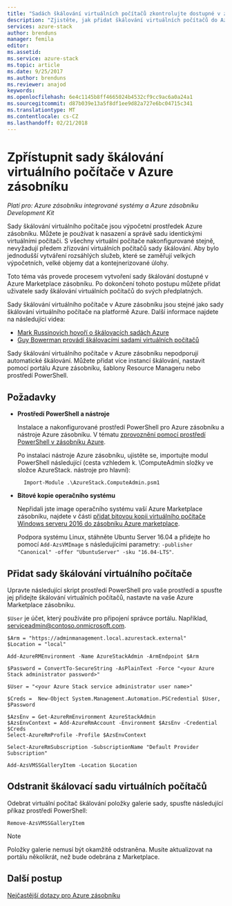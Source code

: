 ```yaml
---
title: "Sadách škálování virtuálních počítačů zkontrolujte dostupné v zásobníku Azure | Microsoft Docs"
description: "Zjistěte, jak přidat škálování virtuálních počítačů do Azure Marketplace zásobníku operátor cloudu"
services: azure-stack
author: brenduns
manager: femila
editor: 
ms.assetid: 
ms.service: azure-stack
ms.topic: article
ms.date: 9/25/2017
ms.author: brenduns
ms.reviewer: anajod
keywords: 
ms.openlocfilehash: 6e4c1145b8ff4665024b4532cf9cc9ac6a0a24a1
ms.sourcegitcommit: d87b039e13a5f8df1ee9d82a727e6bc04715c341
ms.translationtype: MT
ms.contentlocale: cs-CZ
ms.lasthandoff: 02/21/2018
---
```

# <a name="make-virtual-machine-scale-sets-available-in-azure-stack"></a>Zpřístupnit sady škálování virtuálního počítače v Azure zásobníku

*Platí pro: Azure zásobníku integrované systémy a Azure zásobníku Development Kit*

Sady škálování virtuálního počítače jsou výpočetní prostředek Azure zásobníku. Můžete je používat k nasazení a správě sadu identickými virtuálními počítači. S všechny virtuální počítače nakonfigurované stejně, nevyžadují předem zřizování virtuálních počítačů sady škálování. Aby bylo jednodušší vytváření rozsáhlých služeb, které se zaměřují velkých výpočetních, velké objemy dat a kontejnerizované úlohy.

Toto téma vás provede procesem vytvoření sady škálování dostupné v Azure Marketplace zásobníku. Po dokončení tohoto postupu můžete přidat uživatele sady škálování virtuálních počítačů do svých předplatných.

Sady škálování virtuálního počítače v Azure zásobníku jsou stejné jako sady škálování virtuálního počítače na platformě Azure. Další informace najdete na následující videa:
* [Mark Russinovich hovoří o škálovacích sadách Azure](https://channel9.msdn.com/Blogs/Regular-IT-Guy/Mark-Russinovich-Talks-Azure-Scale-Sets/)
* [Guy Bowerman provádí škálovacími sadami virtuálních počítačů](https://channel9.msdn.com/Shows/Cloud+Cover/Episode-191-Virtual-Machine-Scale-Sets-with-Guy-Bowerman)

Sady škálování virtuálního počítače v Azure zásobníku nepodporují automatické škálování. Můžete přidat více instancí škálování, nastavit pomocí portálu Azure zásobníku, šablony Resource Manageru nebo prostředí PowerShell.

## <a name="prerequisites"></a>Požadavky
* **Prostředí PowerShell a nástroje**

   Instalace a nakonfigurované prostředí PowerShell pro Azure zásobníku a nástroje Azure zásobníku. V tématu [zprovoznění pomocí prostředí PowerShell v zásobníku Azure](azure-stack-powershell-configure-quickstart.md).

   Po instalaci nástroje Azure zásobníku, ujistěte se, importujte modul PowerShell následující (cesta vzhledem k. \ComputeAdmin složky ve složce AzureStack. nástroje pro hlavní):

        Import-Module .\AzureStack.ComputeAdmin.psm1

* **Bitové kopie operačního systému**

   Nepřidali jste image operačního systému vaší Azure Marketplace zásobníku, najdete v části [přidat bitovou kopii virtuálního počítače Windows serveru 2016 do zásobníku Azure marketplace](azure-stack-add-default-image.md).

   Podpora systému Linux, stáhněte Ubuntu Server 16.04 a přidejte ho pomocí ```Add-AzsVMImage``` s následujícími parametry: ```-publisher "Canonical" -offer "UbuntuServer" -sku "16.04-LTS"```.

## <a name="add-the-virtual-machine-scale-set"></a>Přidat sady škálování virtuálního počítače

Upravte následující skript prostředí PowerShell pro vaše prostředí a spusťte jej přidejte škálování virtuálních počítačů, nastavte na vaše Azure Marketplace zásobníku. 

``$User`` je účet, který používáte pro připojení správce portálu. Například, serviceadmin@contoso.onmicrosoft.com.

```
$Arm = "https://adminmanagement.local.azurestack.external"
$Location = "local"

Add-AzureRMEnvironment -Name AzureStackAdmin -ArmEndpoint $Arm

$Password = ConvertTo-SecureString -AsPlainText -Force "<your Azure Stack administrator password>"

$User = "<your Azure Stack service administrator user name>"

$Creds =  New-Object System.Management.Automation.PSCredential $User, $Password

$AzsEnv = Get-AzureRmEnvironment AzureStackAdmin
$AzsEnvContext = Add-AzureRmAccount -Environment $AzsEnv -Credential $Creds
Select-AzureRmProfile -Profile $AzsEnvContext

Select-AzureRmSubscription -SubscriptionName "Default Provider Subscription"

Add-AzsVMSSGalleryItem -Location $Location
```

## <a name="remove-a-virtual-machine-scale-set"></a>Odstranit škálovací sadu virtuálních počítačů

Odebrat virtuální počítač škálování položky galerie sady, spusťte následující příkaz prostředí PowerShell:

    Remove-AzsVMSSGalleryItem

> [!NOTE]
> Položky galerie nemusí být okamžitě odstraněna. Musíte aktualizovat na portálu několikrát, než bude odebrána z Marketplace.


## <a name="next-steps"></a>Další postup
[Nejčastější dotazy pro Azure zásobníku](azure-stack-faq.md)

